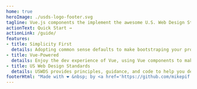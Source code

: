 ```yaml
---
home: true
heroImage: ./usds-logo-footer.svg
tagline: Vue.js components the implement the awesome U.S. Web Design Standards.
actionText: Quick Start →
actionLink: /guide/
features:
- title: Simplicity First
  details: Adopting common sense defaults to make bootstraping your project using the U.S. Web Design Standards nice and simple!
- title: Vue-Powered
  details: Enjoy the dev experience of Vue, using Vue components to make your life easier and build super fast websites.
- title: US Web Design Standards
  details: USWDS provides principles, guidance, and code to help you design and build accessible, mobile-friendly government websites and digital services.
footerHtml: "Made with ❤️ &nbsp; by <a href='https://github.com/mikepif' target='_blank'>Mike Pritchard</a> @ <a href='https://usds.gov' target='_blank'>USDS</a>"
---
```

